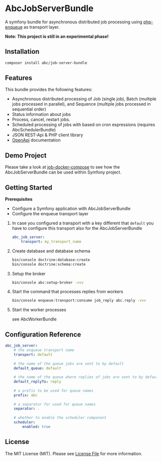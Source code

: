 # AbcJobServerBundle

A symfony bundle for asynchronous distributed job processing using [php-enqueue](https://github.com/php-enqueue/enqueue-dev) as transport layer.

**Note: This project is still in an experimental phase!**

## Installation

```bash
composer install abc/job-server-bundle
```

## Features

This bundle provides the following features:

- Asynchronous distributed processing of Job (single job), Batch (multiple jobs processed in parallel), and Sequence (multiple jobs processed in sequential order)
- Status information about jobs
- Process, cancel, restart jobs.
- Scheduled processing of jobs with based on cron expressions (requires AbcSchedulerBundle) 
- JSON REST-Api & PHP client library
- [OpenApi](https://www.openapis.org/) documentation

## Demo Project

Please take a look at [job-docker-compose](https://gitlab.com/hasc/job-docker-compose) to see how the AbcJobServerBundle can be used within Symfony project.

## Getting Started

**Prerequisites**
* Configure a Symfony application with AbcJobServerBundle
* Configure the enqueue transport layer

1. In case you configured a transport with a key different that `default` you have to configure this transport also for the AbcJobServerBundle

	```yaml
	abc_job_server:
	    transport: my_transport_name
	```

2. Create database and database schema

	```bash
	bin/console doctrine:database:create
	bin/console doctrine:schema:create
	```

3. Setup the broker

	```bash
	bin/console abc:setup-broker -vvv
	```

4. Start the command that processes replies from workers

	```bash
	bin/console enqueue:transport:consume job_reply abc.reply -vvv
	```

5. Start the worker processes

	see AbcWorkerBundle

## Configuration Reference

```yaml
abc_job_server:
    # the enqueue transport name
    transport: default
    
    # the name of the queue jobs are sent to by default
    default_queue: default
    
    # the name of the queue where replies of jobs are sent to by default
    default_replyTo: reply
    
    # a prefix to be used for queue names
    prefix: abc
    
    # a separator for used for queue names
    separator: .
    
    # whether to enable the scheduler component
    scheduler:
        enabled: true
```

## License

The MIT License (MIT). Please see [License File](./LICENSE) for more information.
